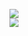 [![](https://img.shields.io/badge/Made%20With-Github%20Spray-lightgrey.svg?style=for-the-badge&logo=github)](https://github.com/Annihil/github-spray#13487)  
[![](https://i.imgur.com/2DrTn0Z.gif)](https://github.com/Annihil/github-spray)